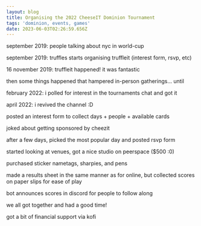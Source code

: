 ```yaml
---
layout: blog
title: Organising the 2022 CheeseIT Dominion Tournament
tags: 'dominion, events, games'
date: 2023-06-03T02:26:59.656Z
---
```

september 2019: people talking about nyc in world-cup

september 2019: truffles starts organising truffleit (interest form, rsvp, etc)

16 november 2019: truffleit happened! it was fantastic

then some things happened that hampered in-person gatherings... until

february 2022: i polled for interest in the tournaments chat and got it

april 2022: i revived the channel :D

posted an interest form to collect days + people + available cards

joked about getting sponsored by cheezit

after a few days, picked the most popular day and posted rsvp form

started looking at venues, got a nice studio on peerspace ($500 :0)

purchased sticker nametags, sharpies, and pens

made a results sheet in the same manner as for online, but collected scores on paper slips for ease of play

bot announces scores in discord for people to follow along

we all got together and had a good time!

got a bit of financial support via kofi
